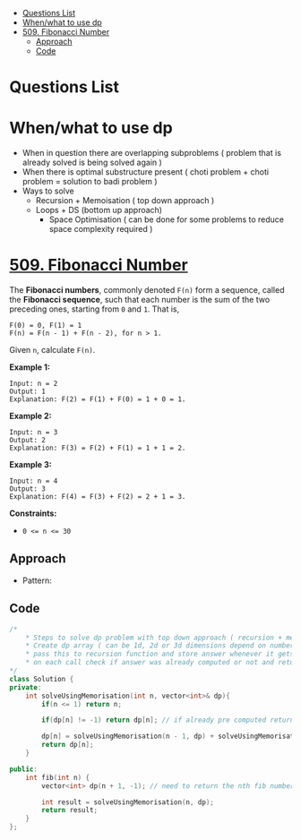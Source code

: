 - [Questions List](#questions-list)
- [When/what to use dp](#whenwhat-to-use-dp)
- [509. Fibonacci Number](#509-fibonacci-number)
  - [Approach](#approach)
  - [Code](#code)

# Questions List

# When/what to use dp

- When in question there are overlapping subproblems ( problem that is already solved is being solved again )
- When there is optimal substructure present ( choti problem + choti problem = solution to badi problem )
- Ways to solve
  - Recursion + Memoisation ( top down approach )
  - Loops + DS (bottom up approach)
    - Space Optimisation ( can be done for some problems to reduce space complexity required )

# [509. Fibonacci Number](https://leetcode.com/problems/fibonacci-number/description/)

The <b>Fibonacci numbers</b>, commonly denoted <code>F(n)</code> form a sequence, called the <b>Fibonacci sequence</b>, such that each number is the sum of the two preceding ones, starting from <code>0</code> and <code>1</code>. That is,

```
F(0) = 0, F(1) = 1
F(n) = F(n - 1) + F(n - 2), for n > 1.
```

Given <code>n</code>, calculate <code>F(n)</code>.

**Example 1:**

```
Input: n = 2
Output: 1
Explanation: F(2) = F(1) + F(0) = 1 + 0 = 1.
```

**Example 2:**

```
Input: n = 3
Output: 2
Explanation: F(3) = F(2) + F(1) = 1 + 1 = 2.
```

**Example 3:**

```
Input: n = 4
Output: 3
Explanation: F(4) = F(3) + F(2) = 2 + 1 = 3.
```

**Constraints:**

- <code>0 <= n <= 30</code>

## Approach

- Pattern:

## Code

```cpp
/*
    * Steps to solve dp problem with top down approach ( recursion + memorisation )
    * Create dp array ( can be 1d, 2d or 3d dimensions depend on number of changing parameter )
    * pass this to recursion function and store answer whenever it gets computed
    * on each call check if answer was already computed or not and return that
*/
class Solution {
private:
    int solveUsingMemorisation(int n, vector<int>& dp){
        if(n <= 1) return n;

        if(dp[n] != -1) return dp[n]; // if already pre computed return that only

        dp[n] = solveUsingMemorisation(n - 1, dp) + solveUsingMemorisation(n - 2, dp);
        return dp[n];
    }

public:
    int fib(int n) {
        vector<int> dp(n + 1, -1); // need to return the nth fib number

        int result = solveUsingMemorisation(n, dp);
        return result;
    }
};
```
